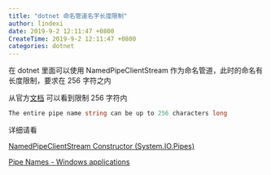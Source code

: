 ```yaml
---
title: "dotnet 命名管道名字长度限制"
author: lindexi
date: 2019-9-2 12:11:47 +0800
CreateTime: 2019-9-2 12:11:47 +0800
categories: dotnet
---
```


在 dotnet 里面可以使用 NamedPipeClientStream 作为命名管道，此时的命名有长度限制，要求在 256 字符之内

<!--more-->




<!-- csdn -->

从官方[文档](https://docs.microsoft.com/en-us/windows/win32/ipc/pipe-names) 可以看到限制 256 字符内

```csharp
The entire pipe name string can be up to 256 characters long
```

详细请看

[NamedPipeClientStream Constructor (System.IO.Pipes)](https://docs.microsoft.com/en-us/dotnet/api/system.io.pipes.namedpipeclientstream.-ctor?wt.mc_id=MVP )

[Pipe Names - Windows applications](https://docs.microsoft.com/en-us/windows/win32/ipc/pipe-names?wt.mc_id=MVP )





